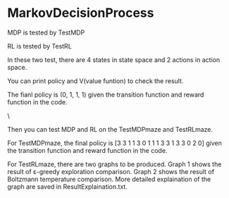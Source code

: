 # MarkovDecisionProcess

MDP is tested by TestMDP

RL is tested by TestRL

In these two test, there are 4 states in state space and 2 actions in action space.

You can print policy and V(value funtion) to check the result.

The fianl policy is (0, 1, 1, 1) given the transition function and reward function in the code.

\

Then you can test MDP and RL on the TestMDPmaze and TestRLmaze.

For TestMDPmaze, the final policy is [3 3 1 1 3 0 1 1 1 3 3 1 3 3 0 2 0] given the transition function and reward function in the code.

For TestRLmaze, there are two graphs to be produced. Graph 1 shows the result of ε-greedy exploration comparison. Graph 2 shows the result of Boltzmann temperature comparison. More detailed explaination of the graph are saved in ResultExplaination.txt.



